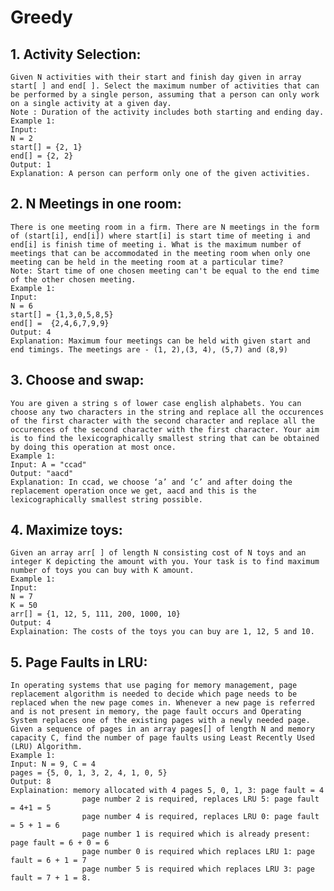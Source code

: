 # Greedy

## 1. Activity Selection:
    Given N activities with their start and finish day given in array start[ ] and end[ ]. Select the maximum number of activities that can be performed by a single person, assuming that a person can only work on a single activity at a given day.
    Note : Duration of the activity includes both starting and ending day.
    Example 1:
    Input:
    N = 2
    start[] = {2, 1}
    end[] = {2, 2}
    Output: 1
    Explanation: A person can perform only one of the given activities.  

## 2. N Meetings in one room:
    There is one meeting room in a firm. There are N meetings in the form of (start[i], end[i]) where start[i] is start time of meeting i and end[i] is finish time of meeting i. What is the maximum number of meetings that can be accommodated in the meeting room when only one meeting can be held in the meeting room at a particular time?
    Note: Start time of one chosen meeting can't be equal to the end time of the other chosen meeting.
    Example 1:
    Input:
    N = 6
    start[] = {1,3,0,5,8,5}
    end[] =  {2,4,6,7,9,9}
    Output: 4
    Explanation: Maximum four meetings can be held with given start and end timings. The meetings are - (1, 2),(3, 4), (5,7) and (8,9)

## 3. Choose and swap:
    You are given a string s of lower case english alphabets. You can choose any two characters in the string and replace all the occurences of the first character with the second character and replace all the occurences of the second character with the first character. Your aim is to find the lexicographically smallest string that can be obtained by doing this operation at most once.
    Example 1:
    Input: A = "ccad"
    Output: "aacd"
    Explanation: In ccad, we choose ‘a’ and ‘c’ and after doing the replacement operation once we get, aacd and this is the lexicographically smallest string possible.  

## 4. Maximize toys:
    Given an array arr[ ] of length N consisting cost of N toys and an integer K depicting the amount with you. Your task is to find maximum number of toys you can buy with K amount. 
    Example 1:
    Input: 
    N = 7 
    K = 50
    arr[] = {1, 12, 5, 111, 200, 1000, 10}
    Output: 4
    Explaination: The costs of the toys you can buy are 1, 12, 5 and 10.

## 5. Page Faults in LRU:
    In operating systems that use paging for memory management, page replacement algorithm is needed to decide which page needs to be replaced when the new page comes in. Whenever a new page is referred and is not present in memory, the page fault occurs and Operating System replaces one of the existing pages with a newly needed page.
    Given a sequence of pages in an array pages[] of length N and memory capacity C, find the number of page faults using Least Recently Used (LRU) Algorithm. 
    Example 1:
    Input: N = 9, C = 4
    pages = {5, 0, 1, 3, 2, 4, 1, 0, 5}
    Output: 8
    Explaination: memory allocated with 4 pages 5, 0, 1, 3: page fault = 4
                    page number 2 is required, replaces LRU 5: page fault = 4+1 = 5
                    page number 4 is required, replaces LRU 0: page fault = 5 + 1 = 6
                    page number 1 is required which is already present: page fault = 6 + 0 = 6
                    page number 0 is required which replaces LRU 1: page fault = 6 + 1 = 7
                    page number 5 is required which replaces LRU 3: page fault = 7 + 1 = 8.

